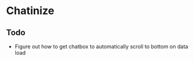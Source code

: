# Chatinize

## Todo

* Figure out how to get chatbox to automatically scroll to bottom on data load
